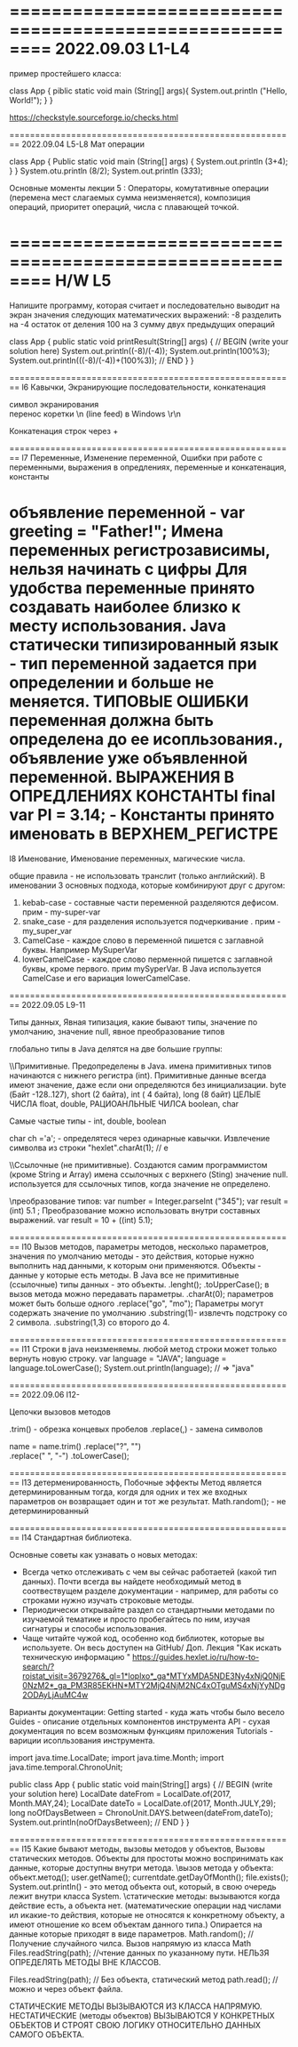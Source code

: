 ========================================================
2022.09.03 L1-L4
========================================================
пример простейшего класса:

class App {
        piblic static void main (String[] args){
            System.out.println ("Hello, World!");
        }
}

https://checkstyle.sourceforge.io/checks.html

========================================================
2022.09.04 L5-L8
Мат операции

class App {
        Public static void main (String[] args) {
            System.out.println (3+4);
        }
}
System.otu.println (8/2);
System.out.println (3*3*3);

Основные моменты лекции 5 : Операторы, комутативные операции (перемена мест слагаемых сумма неизменяется), композиция операций, приоритет операций, числа с плавающей точкой.

========================================================
H/W L5
========================================================
Напишите программу, которая считает и последовательно выводит на экран значения следующих математических выражений:
-8 разделить на -4
остаток от деления 100 на 3
сумму двух предыдущих операций

class App {
    public static void printResult(String[] args) {
        // BEGIN (write your solution here)
        System.out.println((-8)/(-4));
        System.out.println(100%3);
        System.out.println(((-8)/(-4))+(100%3));
        // END
    }
}

========================================================
l6
Кавычки, Экранирующие последовательности, конкатенация

символ экранирования \
перенос коретки \n (line feed) в Windows \r\n

Конкатенация строк через +

========================================================
l7 
Переменные, Изменение переменной, Ошибки при работе с переменными, выражения в опредлениях, переменные и конкатенация, константы

объявление переменной - var greeting = "Father!";
Имена переменных регистрозависимы, нельзя начинать с цифры
Для удобства переменные принято создавать наиболее близко к месту использования.
Java статически типизированный язык - тип переменной задается при определении и больше не меняется.
ТИПОВЫЕ ОШИБКИ
переменная должна быть определена до ее исопльзования., объявление уже объявленной переменной.
ВЫРАЖЕНИЯ В ОПРЕДЛЕНИЯХ
КОНСТАНТЫ 
final var PI = 3.14; - Константы принято именовать в ВЕРХНЕМ_РЕГИСТРЕ
========================================================
l8
Именование, Именование переменных, магические числа.

общие правила - не использовать транслит (только английский).
В именовании 3 основных подхода, которые комбинируют друг с другом:
1. kebab-case - составные части переменной разделяются дефисом. прим - my-super-var
2. snake_case - для разделения используется подчеркивание . прим -my_super_var
3. CamelCase - каждое слово в переменной пишется с заглавной буквы. Например MySuperVar
4. lowerCamelCase - каждое слово перменной пишется с заглавной буквы, кроме первого. прим mySyperVar.
В Java используется CamelCase и его вариация lowerCamelCase.

========================================================
2022.09.05 L9-11

Типы данных, Явная типизация, какие бывают типы, значение по умолчанию, значение null, явное преобразование типов

глобально типы в Java делятся на две большие группы:

\\\Примитивные. Предопределены в Java. имена примитивных типов начинаются с нижнего регистра (int).
Примитивные данные всегда имеют значение, даже если они определяются без инициализации.
byte (Байт -128..127), short (2 байта), int ( 4 байта), long (8 байт) ЦЕЛЫЕ ЧИСЛА
float, double, РАЦИОАНЛЬНЫЕ ЧИЛСА
boolean, char

Самые частые типы - int, double, boolean

char ch ='a'; - определятеся через одинарные кавычки. Извлечение символва из строки "hexlet".charAt(1); // e

\\\Ссылочные (не примитивные). Создаются самим программистом (кроме String и Array) имена ссылочных с верхнего (Sting)
значение null. используется для ссылочных типов, когда значение не определено.

\\преобразование типов:
var number = Integer.parseInt ("345");
var result = (int) 5.1 ;
Преобразование можно использовать внутри составных выражений.
var result = 10 + ((int) 5.1);

========================================================
l10
Вызов методов, параметры методов, несколько параметров, значения по умолчанию
методы - это действия, которые нужно выполнить над данными, к которым они применяются.
Объекты - данные у которые есть методы. В Java все не примитивные (ссылочные) типы данных - это объекты.
.lenght(); .toUpperCase();
в вызов метода можно передавать параметры.  .charAt(0); параметров может быть больше одного .replace("go", "mo"); 
Параметры могут содержать значение по умолчанию .substring(1)- извлечть подстроку со 2 символа. .substring(1,3) со второго до 4.

========================================================
l11
Строки в java неизменяемы. любой метод строки может только вернуть новую строку.
var language = "JAVA";
language = language.toLowerCase();
System.out.println(language); // => "java"


========================================================
2022.09.06 l12-

Цепочки вызовов методов

.trim() - обрезка концевых пробелов
.replace(,) - замена символов

name = name.trim()
        .replace("?", "")       
        .replace(" ", "-")
        .toLowerCase();

========================================================
l13
детерменированность, Побочные эффекты
Метод является детерминированным тогда, когдя для одних и тех же входных параметров он возвращает один и тот же результат.
Math.random(); - не детерминированный 

========================================================
l14
Стандартная библиотека.

Основные советы как узнавать о новых методах:
- Всегда четко отслеживать с чем вы сейчас работаетей (какой тип данных). Почти всегда вы найдете необходимый метод в соотвествущем разделе документации - например, для работы со строками нужно изучать строковые методы.
- Периодически открывайте раздел со стандартными методами по изучаемой тематике и просто пробегайтесь по ним, изучая сигнатуры и способы использования.
- Чаще читайте чужой код, особенно код библиотек, которые вы используете. Он весь доступен на GitHub/
Доп. Лекция "Как искать техническую информацию " https://guides.hexlet.io/ru/how-to-search/?roistat_visit=3679276&_gl=1*loplxo*_ga*MTYxMDA5NDE3Ny4xNjQ0NjE0NzM2*_ga_PM3R85EKHN*MTY2MjQ4NjM2NC4xOTguMS4xNjYyNDg2ODAyLjAuMC4w

Варианты документации:
Getting started - куда жать чтобы было весело
Guides - описание отдельных компонентов инструмента
API - сухая документация по всем возможным функциям приложения
Tutorials - вариции исопльзования инструмента.

import java.time.LocalDate;
import java.time.Month;
import java.time.temporal.ChronoUnit;

public class App {
    public static void main(String[] args) {
        // BEGIN (write your solution here)
        LocalDate dateFrom = LocalDate.of(2017, Month.MAY,24);
        LocalDate dateTo = LocalDate.of(2017, Month.JULY,29);
        long noOfDaysBetween = ChronoUnit.DAYS.between(dateFrom,dateTo);
        System.out.println(noOfDaysBetween);
        // END
    }
}

========================================================
l15
Какие бывают методы, вызовы методов у объектов, Вызовы статических методов. Объекты для простоты можно воспринимать как данные, которые доступны внутри метода.
\\вызов метода у объекта:
объект.метод();
user.getName();  currentdate.getDayOfMonth(); file.exists();
System.out.println() - это метод объекта out, который, в свою очередь лежит внутри класса System.
\\статические методы:
вызываются когда действие есть, а объекта нет. (математические операции над числами ил икакие-то действия, которые не относятся к конкретному объекту, а имеют отношение ко всем объектам данного типа.) Опирается на данные которые приходят в виде параметров.
Math.random(); //Получение случайного чилса. Вызов напрямую из класса Math
Files.readString(path); //чтение данных по указанному пути.
НЕЛЬЗЯ ОПРЕДЕЛЯТЬ МЕТОДЫ ВНЕ КЛАССОВ.

Files.readString(path); // Без объекта, статический метод
path.read(); // можно и через объект файла.

СТАТИЧЕСКИЕ МЕТОДЫ ВЫЗЫВАЮТСЯ ИЗ КЛАССА НАПРЯМУЮ.
НЕСТАТИЧЕСКИЕ (методы объектов) ВЫЗЫВАЮТСЯ У КОНКРЕТНЫХ ОБЪЕКТОВ И СТРОЯТ СВОЮ ЛОГИКУ ОТНОСИТЕЛЬНО ДАННЫХ САМОГО ОБЪЕКТА.